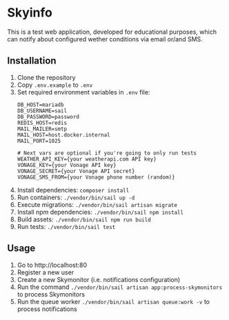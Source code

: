 # Skyinfo

This is a test web application, developed for educational purposes, which can notify about configured wether conditions via email or/and SMS.

## Installation

1. Clone the repository
2. Copy `.env.example` to `.env`
3. Set required environment variables in `.env` file:
   ```
   DB_HOST=mariadb
   DB_USERNAME=sail
   DB_PASSWORD=password
   REDIS_HOST=redis
   MAIL_MAILER=smtp
   MAIL_HOST=host.docker.internal
   MAIL_PORT=1025
   
   # Next vars are optional if you're going to only run tests
   WEATHER_API_KEY={your weatherapi.com API key}
   VONAGE_KEY={your Vonage API key}
   VONAGE_SECRET={your Vonage API secret}
   VONAGE_SMS_FROM={your Vonage phone number (random)}
   ```
3. Install dependencies: `composer install`
3. Run containers: `./vendor/bin/sail up -d`
4. Execute migrations: `./vendor/bin/sail artisan migrate`
5. Install npm dependencies: `./vendor/bin/sail npm install`
6. Build assets: `./vendor/bin/sail npm run build`
7. Run tests: `./vendor/bin/sail test`

## Usage
1. Go to http://localhost:80
2. Register a new user
3. Create a new Skymonitor (i.e. notifications configuration)
4. Run the command `./vendor/bin/sail artisan app:process-skymonitors` to process Skymonitors
5. Run the queue worker `./vendor/bin/sail artisan queue:work -v` to process notifications
